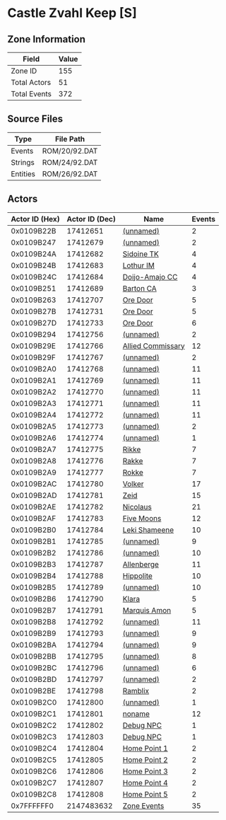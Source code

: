 # Castle Zvahl Keep [S]

## Zone Information

| Field        |   Value |
|--------------|---------|
| Zone ID      |     155 |
| Total Actors |      51 |
| Total Events |     372 |

## Source Files

| Type     | File Path     |
|----------|---------------|
| Events   | ROM/20/92.DAT |
| Strings  | ROM/24/92.DAT |
| Entities | ROM/26/92.DAT |

## Actors

| Actor ID (Hex)   |   Actor ID (Dec) | Name                                                       |   Events |
|------------------|------------------|------------------------------------------------------------|----------|
| 0x0109B22B       |         17412651 | [(unnamed)](./17412651/)                                   |        2 |
| 0x0109B247       |         17412679 | [(unnamed)](./17412679/)                                   |        2 |
| 0x0109B24A       |         17412682 | [Sidoine TK](./17412682%20-%20Sidoine%20TK/)               |        4 |
| 0x0109B24B       |         17412683 | [Lothur IM](./17412683%20-%20Lothur%20IM/)                 |        4 |
| 0x0109B24C       |         17412684 | [Doijo-Amajo CC](./17412684%20-%20Doijo-Amajo%20CC/)       |        4 |
| 0x0109B251       |         17412689 | [Barton CA](./17412689%20-%20Barton%20CA/)                 |        3 |
| 0x0109B263       |         17412707 | [Ore Door](./17412707%20-%20Ore%20Door/)                   |        5 |
| 0x0109B27B       |         17412731 | [Ore Door](./17412731%20-%20Ore%20Door/)                   |        5 |
| 0x0109B27D       |         17412733 | [Ore Door](./17412733%20-%20Ore%20Door/)                   |        6 |
| 0x0109B294       |         17412756 | [(unnamed)](./17412756/)                                   |        2 |
| 0x0109B29E       |         17412766 | [Allied Commissary](./17412766%20-%20Allied%20Commissary/) |       12 |
| 0x0109B29F       |         17412767 | [(unnamed)](./17412767/)                                   |        2 |
| 0x0109B2A0       |         17412768 | [(unnamed)](./17412768/)                                   |       11 |
| 0x0109B2A1       |         17412769 | [(unnamed)](./17412769/)                                   |       11 |
| 0x0109B2A2       |         17412770 | [(unnamed)](./17412770/)                                   |       11 |
| 0x0109B2A3       |         17412771 | [(unnamed)](./17412771/)                                   |       11 |
| 0x0109B2A4       |         17412772 | [(unnamed)](./17412772/)                                   |       11 |
| 0x0109B2A5       |         17412773 | [(unnamed)](./17412773/)                                   |        2 |
| 0x0109B2A6       |         17412774 | [(unnamed)](./17412774/)                                   |        1 |
| 0x0109B2A7       |         17412775 | [Rikke](./17412775%20-%20Rikke/)                           |        7 |
| 0x0109B2A8       |         17412776 | [Rakke](./17412776%20-%20Rakke/)                           |        7 |
| 0x0109B2A9       |         17412777 | [Rokke](./17412777%20-%20Rokke/)                           |        7 |
| 0x0109B2AC       |         17412780 | [Volker](./17412780%20-%20Volker/)                         |       17 |
| 0x0109B2AD       |         17412781 | [Zeid](./17412781%20-%20Zeid/)                             |       15 |
| 0x0109B2AE       |         17412782 | [Nicolaus](./17412782%20-%20Nicolaus/)                     |       21 |
| 0x0109B2AF       |         17412783 | [Five Moons](./17412783%20-%20Five%20Moons/)               |       12 |
| 0x0109B2B0       |         17412784 | [Leki Shameene](./17412784%20-%20Leki%20Shameene/)         |       10 |
| 0x0109B2B1       |         17412785 | [(unnamed)](./17412785/)                                   |        9 |
| 0x0109B2B2       |         17412786 | [(unnamed)](./17412786/)                                   |       10 |
| 0x0109B2B3       |         17412787 | [Allenberge](./17412787%20-%20Allenberge/)                 |       11 |
| 0x0109B2B4       |         17412788 | [Hippolite](./17412788%20-%20Hippolite/)                   |       10 |
| 0x0109B2B5       |         17412789 | [(unnamed)](./17412789/)                                   |       10 |
| 0x0109B2B6       |         17412790 | [Klara](./17412790%20-%20Klara/)                           |        5 |
| 0x0109B2B7       |         17412791 | [Marquis Amon](./17412791%20-%20Marquis%20Amon/)           |        5 |
| 0x0109B2B8       |         17412792 | [(unnamed)](./17412792/)                                   |       11 |
| 0x0109B2B9       |         17412793 | [(unnamed)](./17412793/)                                   |        9 |
| 0x0109B2BA       |         17412794 | [(unnamed)](./17412794/)                                   |        9 |
| 0x0109B2BB       |         17412795 | [(unnamed)](./17412795/)                                   |        8 |
| 0x0109B2BC       |         17412796 | [(unnamed)](./17412796/)                                   |        6 |
| 0x0109B2BD       |         17412797 | [(unnamed)](./17412797/)                                   |        2 |
| 0x0109B2BE       |         17412798 | [Ramblix](./17412798%20-%20Ramblix/)                       |        2 |
| 0x0109B2C0       |         17412800 | [(unnamed)](./17412800/)                                   |        1 |
| 0x0109B2C1       |         17412801 | [noname](./17412801%20-%20noname/)                         |       12 |
| 0x0109B2C2       |         17412802 | [Debug NPC](./17412802%20-%20Debug%20NPC/)                 |        1 |
| 0x0109B2C3       |         17412803 | [Debug NPC](./17412803%20-%20Debug%20NPC/)                 |        1 |
| 0x0109B2C4       |         17412804 | [Home Point 1](./17412804%20-%20Home%20Point%201/)         |        2 |
| 0x0109B2C5       |         17412805 | [Home Point 2](./17412805%20-%20Home%20Point%202/)         |        2 |
| 0x0109B2C6       |         17412806 | [Home Point 3](./17412806%20-%20Home%20Point%203/)         |        2 |
| 0x0109B2C7       |         17412807 | [Home Point 4](./17412807%20-%20Home%20Point%204/)         |        2 |
| 0x0109B2C8       |         17412808 | [Home Point 5](./17412808%20-%20Home%20Point%205/)         |        2 |
| 0x7FFFFFF0       |       2147483632 | [Zone Events](./Zone%20Events/)                            |       35 |